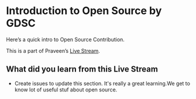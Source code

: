 # Introduction to Open Source by GDSC

Here’s a quick intro to Open Source Contribution.

This is a part of Praveen’s [Live Stream](https://rb.gy/er1jok).

## What did you learn from this Live Stream

* Create issues to update this section.
It's really a great learning.We get to know lot of useful stuf about open source.
